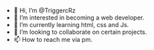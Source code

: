 - 👋 Hi, I’m @TriggercRz
- 👀 I’m interested in becoming a web developer.
- 🌱 I’m currently learning html, css and Js.
- 💞️ I’m looking to collaborate on certain projects.
- 📫 How to reach me via pm.

<!---
TriggercRz/TriggercRz is a ✨ special ✨ repository because its `README.md` (this file) appears on your GitHub profile.
You can click the Preview link to take a look at your changes.
--->
